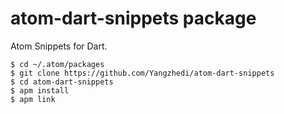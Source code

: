 # atom-dart-snippets package

Atom Snippets for Dart.

```
$ cd ~/.atom/packages
$ git clone https://github.com/Yangzhedi/atom-dart-snippets
$ cd atom-dart-snippets
$ apm install
$ apm link
```
